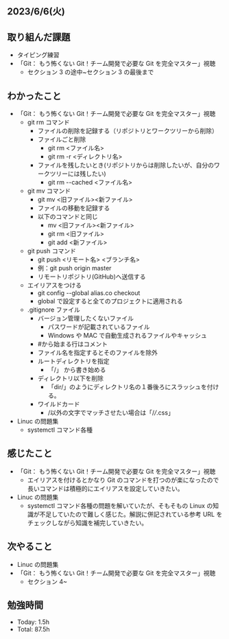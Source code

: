 ## 2023/6/6(火)

## 取り組んだ課題

- タイピング練習
- 「Git： もう怖くない Git！チーム開発で必要な Git を完全マスター」視聴
  - セクション 3 の途中~セクション 3 の最後まで

## わかったこと

- 「Git： もう怖くない Git！チーム開発で必要な Git を完全マスター」視聴
  - git rm コマンド
    - ファイルの削除を記録する（リポジトリとワークツリーから削除）
    - ファイルごと削除
      - git rm <ファイル名>
      - git rm -r <ディレクトリ名>
    - ファイルを残したいとき(リポジトリからは削除したいが、自分のワークツリーには残したい)
      - git rm --cached <ファイル名>
  - git mv コマンド
    - git mv <旧ファイル><新ファイル>
    - ファイルの移動を記録する
    - 以下のコマンドと同じ
      - mv <旧ファイル><新ファイル>
      - git rm <旧ファイル>
      - git add <新ファイル>
  - git push コマンド
    - git push <リモート名> <ブランチ名>
    - 例：git push origin master
    - リモートリポジトリ(GitHub)へ送信する
  - エイリアスをつける
    - git config --global alias.co checkout
    - global で設定すると全てのプロジェクトに適用される
  - .gitignore ファイル
    - バージョン管理したくないファイル
      - パスワードが記載されているファイル
      - Windows や MAC で自動生成されるファイルやキャッシュ
    - #から始まる行はコメント
    - ファイル名を指定するとそのファイルを除外
    - ルートディレクトリを指定
      - 「/」 から書き始める
    - ディレクトリ以下を削除
      - 「dir/」のようにディレクトリ名の１番後ろにスラッシュを付ける。
    - ワイルドカード
      - /以外の文字でマッチさせたい場合は「/_/_.css」
- Linuc の問題集
  - systemctl コマンド各種

## 感じたこと

- 「Git： もう怖くない Git！チーム開発で必要な Git を完全マスター」視聴
  - エイリアスを付けるとかなり Git のコマンドを打つのが楽になったので長いコマンドは積極的にエイリアスを設定していきたい。
- Linuc の問題集
  - systemctl コマンド各種の問題を解いていたが、そもそもの Linux の知識が不足していたので難しく感じた。解説に併記されている参考 URL をチェックしながら知識を補完していきたい。

## 次やること

- Linuc の問題集
- 「Git： もう怖くない Git！チーム開発で必要な Git を完全マスター」視聴
  - セクション 4~

## 勉強時間

- Today: 1.5h
- Total: 87.5h
